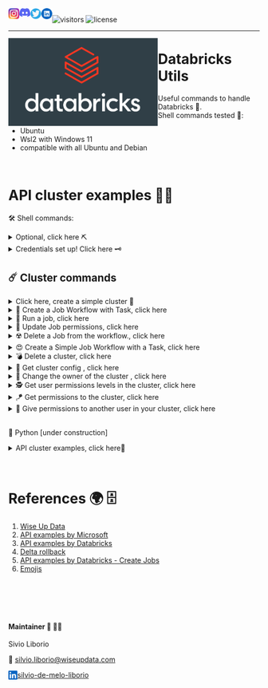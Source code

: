 <a href="https://github.com/wiseupdata/wiseupdata">
  <img align="left" alt="Wise Up Data's Instagram" width="22px" src="https://raw.githubusercontent.com/wiseupdata/wiseupdata/main/assets/instagram.png" />   
</a> 
<a href="https://github.com/wiseupdata/wiseupdata">
  <img align="left" alt="wise Up Data's Discord" width="22px" src="https://raw.githubusercontent.com/wiseupdata/wiseupdata/main/assets/discord.png" />
</a>
<a href="https://github.com/wiseupdata/wiseupdata">
  <img align="left" alt="wise Up Data | Twitter" width="22px" src="https://raw.githubusercontent.com/wiseupdata/wiseupdata/main/assets/twitter.png" />
</a>
<a href="https://github.com/wiseupdata/wiseupdata">
  <img align="left" alt="wise Up Data's LinkedIN" width="22px" src="https://raw.githubusercontent.com/wiseupdata/wiseupdata/main/assets/linkedin.png" />
</a>

![visitors](https://visitor-badge.glitch.me/badge?page_id=wiseupdata.databricks&left_color=green&right_color=black)
![license](https://img.shields.io/github/license/wiseupdata/databricks)

---

<a name="readme-top"></a>

<a href="https://github.com/wiseupdata/wiseupdata">
<img align="left" alt="img" src="assets/databricks.png" width="300" />
</a>

<h1>
Databricks Utils
</h1>
Useful commands to handle Databricks 🚀. <br>
Shell commands tested 🎯: <br>

- Ubuntu 
- Wsl2 with Windows 11 
- compatible with all Ubuntu and Debian


<br>

# API cluster examples 🧑‍💻

🛠️ Shell commands:

<details>
<summary>
  Optional, click here ⛏️
</summary>

 - jq `sudo apt install jq`

 > add the | jq . in the end of the commands to a pretty output

</details>
<details>
<summary>
 Credentials set up! Click here 🗝️
</summary>

### 🛂 Create a file with your credentials 

> credentials.sh [file example]
```
#!/bin/bash
API_TOKEN="dap111111111111111111111111-1"
API_END_POINT="https://adb-11111111111111.1.azuredatabricks.net/api/2.0"
USER="user@email.net"
```

###  ⏳ Loading the credentials to environment
```
# load
source credentials.sh

#check
echo $API_END_POINT
```
<br>
<br>

</details>

## ☄️ Cluster commands

<details>
<summary>
  Click here, create a simple cluster 🌱
</summary>

```
curl -H "Authorization: Bearer $API_TOKEN" -X POST -H 'Content-Type: application/json' -d '
{
  "cluster_name": "my-cluster",
  "spark_version": "11.3.x-scala2.12",
  "node_type_id": "Standard_D3_v2",
  "spark_conf": {
    "spark.speculation": true
  },
   "autoscale": {
        "min_workers": 1,
        "max_workers": 4
    }
}
' $API_END_POINT/clusters/create
```

</details>

<details>
<summary>
  🌠 Create a Job Workflow with Task, click here
</summary>

> - Manually trigger
> - Single task 
> - Unit Catalog enable
> - Access control declared
>    - First access_control_list is for the Job, the second it's for the new cluster.
> - base_parameters are the parameter that you need to pass to your notebook, Widgets! [Optional]
> - Notebook example

```
curl -H "Authorization: Bearer $API_TOKEN" -X POST -H 'Content-Type: application/json' -d '
{
    "name": "Job task run Hist - Manually",
    "access_control_list": [
            {
                "user_name": "'"$USER"'",
                "permission_level": "CAN_MANAGE"
            }
        ],
    "new_cluster": {
        "autoscale": {
            "min_workers": 1,
            "max_workers": 4
        },
        "spark_version": "11.3.x-scala2.12",
        "spark_conf": {
            "spark.databricks.delta.preview.enabled": "true"
        },
        "azure_attributes": {
            "first_on_demand": 1,
            "availability": "ON_DEMAND_AZURE",
            "spot_bid_max_price": -1
        },
        "node_type_id": "Standard_DS5_v2",
        "driver_node_type_id": "Standard_DS5_v2",
        "ssh_public_keys": [],
        "custom_tags": {},
        "cluster_log_conf": {
            "dbfs": {
                "destination": "dbfs:/cluster-logs"
            }
        },
        "enable_elastic_disk": true,
        "access_control_list": [
            {
                "user_name": "'"$USER"'",
                "permission_level": "CAN_MANAGE"
            }
        ]
    },
    "notebook_task": {
        "task_id": "Your task name",
        "notebook_path": "/note_book_path",
        "base_parameters": {
            "clean_target_path": "True",
            "force_z_order": "True",
            "database": "your_db",
            "env": "your_env",
            "extraction_date": "2023-04-13",
            "layer": "your_layer",
            "legacy_path": "your_path_legacy",
            "primary_key": "pk",
            "table_name": "your_table_name"
        }
    }
}
' $API_END_POINT/jobs/create
```
</details>

<details>
<summary>
  🎢 Run a job, click here
</summary>

```
curl -H "Authorization: Bearer $API_TOKEN" -X POST -H 'Content-Type: application/json' -d '
{ 
  "job_id":583486613168614
}
' $API_END_POINT/jobs/run-now
```

</details>

<details>
<summary>
  🦕 Update Job permissions, click here
</summary>

```
curl -H "Authorization: Bearer $API_TOKEN" -X PATCH -H 'Content-Type: application/json' -d '
{ 
   "access_control_list": [
            {
                "user_name": "'"$USER"'",
                "permission_level": "CAN_MANAGE"
            }
        ]
}
' $API_END_POINT/preview/permissions/jobs/583486613168614
```

</details>

<details>
<summary>
  ☢️ Delete a Job from the workflow., click here
</summary>

```
curl -H "Authorization: Bearer $API_TOKEN" -X POST -H 'Content-Type: application/json' -d '
{ 
  "job_id": 2560589442453
}
' $API_END_POINT/jobs/delete
```

</details>

<details>
<summary>
  😍 Create a Simple Job Workflow with a Task, click here
</summary>

> - Manually trigger
> - Single task 
> - Unit Catalog enable
> - Access control declared
> - Notebook example

```
curl -H "Authorization: Bearer $API_TOKEN" -X POST -H 'Content-Type: application/json' -d '
{
    "name": "Job task run - Manually",
    "existing_cluster_id": "01111-0000-abcddd",
    "access_control_list": [
            {
                "user_name": "'"$USER"'",
                "permission_level": "CAN_MANAGE"
            }
        ],
    "notebook_task": {
        "task_id": "Your task name",
        "notebook_path": "/Users/'"$USER"'/test"
    }
}
' $API_END_POINT/jobs/create
```

</details>

<details>
<summary>
  💣 Delete a cluster, click here
</summary>

```
curl -H "Authorization: Bearer $API_TOKEN" -X POST -H 'Content-Type: application/json' -d '
{ 
  "cluster_id": "0411-102222-j1tg6v6a" 
}
' $API_END_POINT/clusters/delete
```

</details>

<details>
<summary>
   🤖 Get cluster config , click here
</summary>

```
curl -H "Authorization: Bearer $API_TOKEN" -X POST -H 'Content-Type: application/json' $API_END_POINT/clusters/get \
--data '{ "cluster_id": "0111-010002-61n4lz49" }'
```
</details>

<details>
<summary>
   👣 Change the owner of the cluster , click here
</summary>

```
curl -H "Authorization: Bearer $API_TOKEN" -X POST -H 'Content-Type: application/json' $API_END_POINT/clusters/change-owner \
--data '{"cluster_id": "0127-010001-9datovv7", "owner_username": $USER }'
```

</details>

<details>
<summary>
   🕵️ Get user permissions levels in the cluster, click here
</summary>

```
curl -H "Authorization: Bearer $API_TOKEN" -X GET -H 'Content-Type: application/json' $API_END_POINT/permissions/clusters/0110-010002-j8sq1p9s/permissionLevels
```
</details>

<details>
<summary>
   🪁 Get permissions to the cluster, click here
</summary>

```
curl -H "Authorization: Bearer $API_TOKEN" -X GET -H 'Content-Type: application/json' $API_END_POINT/permissions/clusters/0110-010002-j8sq1p9s
```

</details>


<details>
<summary>
   🤝 Give permissions to another user in your cluster, click here
</summary>

```
curl -H "Authorization: Bearer $API_TOKEN" -X PATCH -H 'Content-Type: application/json' $API_END_POINT/preview/permissions/clusters/0406-010001-5ms481wi \
--data '{ "access_control_list": [ { "user_name": $USER, "permission_level": "CAN_MANAGE" } ] }'
```

</details>


<br>

🐍 Python [under construction]

<details>
<summary>
  API cluster examples, click here🔗
</summary>

### Under construction 🛠️

```
echo "wait"
```

</details>

<br>
<br>

# References 🌍 🗄️

1. [Wise Up Data](https://github.com/wiseupdata)
1. [API examples by Microsoft](https://learn.microsoft.com/en-us/azure/databricks/dev-tools/api/latest/clusters)
1. [API examples by Databricks](https://docs.databricks.com/api-explorer/workspace/clusters/createhttps://learn.microsoft.com/en-us/azure/databricks/dev-tools/api/latest/clusters)
1. [Delta rollback](https://delta.io/blog/2022-10-03-rollback-delta-lake-restore/)
1. [API examples by Databricks - Create Jobs](https://docs.databricks.com/dev-tools/api/latest/jobs.html#operation/JobsCreate)
1. [Emojis](https://github.com/wiseupdata/emojis)

<br><br>
---

#### Maintainer 🤗 👨‍💻

Sivio Liborio

📧 silvio.liborio@wiseupdata.com

<a href="https://www.linkedin.com/in/silvio-de-melo-liborio">silvio-de-melo-liborio <img align="left" alt="LinkedIN" width="18px" src="https://raw.githubusercontent.com/wiseupdata/wsl-latest/main/assets/linkedin.svg" />
</a>

